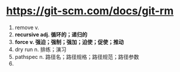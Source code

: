 # https://git-scm.com/docs/git-rm

1. remove v.
2. **recursive adj. 循环的；递归的**
3. **force v. 强迫；强制；强加；迫使；促使；推动**
4. dry run n. 排练；演习
5. pathspec n. 路径名；路径规格；路径规范；路径参数
6. 
